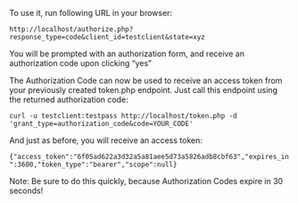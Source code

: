 To use it, run following URL in your browser:

`http://localhost/authorize.php?response_type=code&client_id=testclient&state=xyz`

You will be prompted with an authorization form, and receive an authorization code upon clicking “yes”

The Authorization Code can now be used to receive an access token from your previously created token.php endpoint. Just call this endpoint using the returned authorization code:

`curl -u testclient:testpass http://localhost/token.php -d 'grant_type=authorization_code&code=YOUR_CODE'`

And just as before, you will receive an access token:

`{"access_token":"6f05ad622a3d32a5a81aee5d73a5826adb8cbf63","expires_in":3600,"token_type":"bearer","scope":null}`

Note: Be sure to do this quickly, because Authorization Codes expire in 30 seconds!